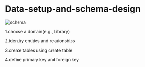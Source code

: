 # Data-setup-and-schema-design

![schema](https://github.com/user-attachments/assets/845d174f-f8b1-49e0-b64a-2418715f5345)

1.choose a domain(e.g., Library)

2.identity entities and relationships

3.create tables using create table

4.define primary key and foreign key
